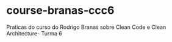 # course-branas-ccc6
Praticas do curso do Rodrigo Branas sobre Clean Code e Clean Architecture- Turma 6
